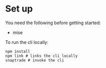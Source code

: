 # Set up

You need the following before getting started:

- mise

To run the cli locally:

```
npm install
npm link # links the cli locally
snaptrade # invoke the cli
```
